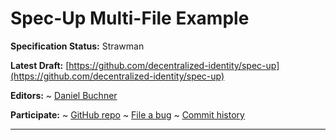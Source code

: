 Spec-Up Multi-File Example
==================

**Specification Status:** Strawman

**Latest Draft:**
  [https://github.com/decentralized-identity/spec-up](https://github.com/decentralized-identity/spec-up)

**Editors:**
~ [Daniel Buchner](https://www.linkedin.com/in/dbuchner/)
<!-- -->
**Participate:**
~ [GitHub repo](https://github.com/csuwildcat/spec-up)
~ [File a bug](https://github.com/csuwildcat/spec-up/issues)
~ [Commit history](https://github.com/csuwildcat/spec-up/commits/master)

------------------------------------
